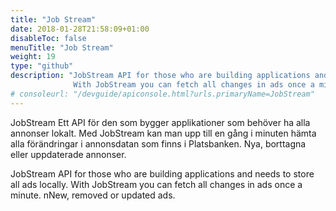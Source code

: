 ```yaml
---
title: "Job Stream"
date: 2018-01-28T21:58:09+01:00
disableToc: false
menuTitle: "Job Stream"
weight: 19
type: "github"
description: "JobStream API for those who are building applications and needs to store all ads locally.
              With JobStream you can fetch all changes in ads once a minute. nNew, removed or updated ads."
# consoleurl: "/devguide/apiconsole.html?urls.primaryName=JobStream"
---
```








JobStream Ett API för den som bygger applikationer som behöver ha alla annonser lokalt. 
Med JobStream kan man upp till en gång i minuten hämta alla förändringar i annonsdatan som finns i Platsbanken. 
Nya, borttagna eller uppdaterade annonser.

JobStream API for those who are building applications and needs to store all ads locally.
With JobStream you can fetch all changes in ads once a minute. nNew, removed or updated ads.
